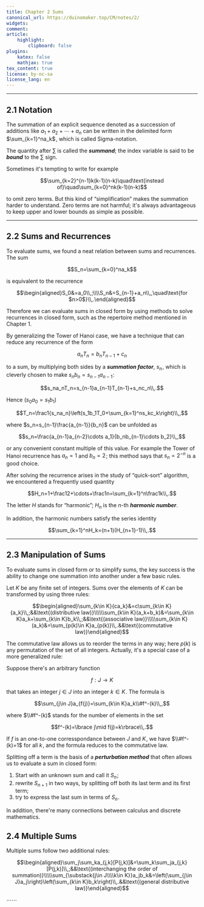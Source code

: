 ```yaml
---
title: Chapter 2 Sums
canonical_url: https://duinomaker.top/CM/notes/2/
widgets:
comment:
article:
    highlight:
        clipboard: false
plugins:
    katex: false
    mathjax: true
tex_content: true
license: by-nc-sa
license_lang: en
---
```


---

## 2.1 Notation

The summation of an explicit sequence denoted as a succession of additions like $a_1+a_2+\cdots+a_n$ can be written in the delimited form $\sum_{k=1}^na_k$&hairsp;, which is called Sigma-notation.

The quantity after $\sum$ is called the ***$\textit{summand}$***; the index variable is said to be ***$\textit{bound}$*** to the $\sum$ sign.

Sometimes it's tempting to write for example

$$\sum_{k=2}^{n-1}k(k-1)(n-k)\quad\text{instead of}\quad\sum_{k=0}^nk(k-1)(n-k)$$

to omit zero terms. But this kind of “simplification” makes the summation harder to understand. Zero terms are not harmful; it's always advantageous to keep upper and lower bounds as simple as possible.

---

## 2.2 Sums and Recurrences

To evaluate sums, we found a neat relation between sums and recurrences. The sum

$$S_n=\sum_{k=0}^na_k$$

is equivalent to the recurrence

$$\begin{aligned}S_0&=a_0\\,;\\\\S_n&=S_{n-1}+a_n\\,,\quad\text{for $n>0$}\\,.\end{aligned}$$

Therefore we can evaluate sums in closed form by using methods to solve recurrences in closed form, such as the repertoire method mentioned in Chapter 1.

By generalizing the Tower of Hanoi case, we have a technique that can reduce any recurrence of the form

$$a_nT_n=b_nT_{n-1}+c_n$$

to a sum, by multiplying both sides by a ***$\textit{summation factor}$***, $s_n$&hairsp;, which is cleverly chosen to make $s_nb_n=s_{n-1}a_{n-1}$&hairsp;:

$$s_na_nT_n=s_{n-1}a_{n-1}T_{n-1}+s_nc_n\\,.$$

Hence $(s_0a_0=s_1b_1)$

$$T_n=\frac1{s_na_n}\left(s_1b_1T_0+\sum_{k=1}^ns_kc_k\right)\\,,$$

where $s_n=s_{n-1}\frac{a_{n-1}}{b_n}$ can be unfolded as

$$s_n=\frac{a_{n-1}a_{n-2}\cdots a_1}{b_nb_{n-1}\cdots b_2}\\,,$$

or any convenient constant multiple of this value. For example the Tower of Hanoi recurrence has $a_n=1$ and $b_n=2$&hairsp;; this method says that $s_n=2^{-n}$ is a good choice.

After solving the recurrence arises in the study of “quick-sort” algorithm, we encountered a frequently used quantity

$$H_n=1+\frac12+\cdots+\frac1n=\sum_{k=1}^n\frac1k\\,.$$

The letter $H$ stands for “harmonic”; $H_n$ is the $n$-th ***$\textit{harmonic number}$***.

In addition, the harmonic numbers satisfy the series identity

$$\sum_{k=1}^nH_k=(n+1)(H_{n+1}-1)\\,.$$

---

## 2.3 Manipulation of Sums

To evaluate sums in closed form or to simplify sums, the key success is the ability to change one summation into another under a few basic rules.

Let $K$ be any finite set of integers. Sums over the elements of $K$ can be transformed by using three rules:

$$\begin{aligned}\sum_{k\in K}{ca_k}&=c\sum_{k\in K}{a_k}\\,;&&\text{(distributive law)}\\\\\\sum_{k\in K}(a_k+b_k)&=\sum_{k\in K}a_k+\sum_{k\in K}b_k\\,;&&\text{(associative law)}\\\\\sum_{k\in K}(a_k)&=\sum_{p(k)\in K}a_{p(k)}\\,.&&\text{(commutative law)}\end{aligned}$$

The commutative law allows us to reorder the terms in any way; here $p(k)$ is any permutation of the set of all integers. Actually, it's a special case of a more generalized rule:

Suppose there's an arbitrary function

$$f:J\to K$$

that takes an integer $j\in J$ into an integer $k\in K$&hairsp;. The formula is

$$\sum_{j\in J}a_{f(j)}=\sum_{k\in K}a_k\\#f^-(k)\\,,$$

where $\\#f^-(k)$ stands for the number of elements in the set

$$f^-(k)=\lbrace j\mid f(j)=k\rbrace\\,.$$

If $f$ is an one-to-one corresspondance between $J$ and $K$&hairsp;, we have $\\#f^-(k)=1$ for all $k$&hairsp;, and the formula reduces to the commutative law.

Splitting off a term is the basis of a ***$\textit{perturbation method}$*** that often allows us to evaluate a sum in closed form:

1. Start with an unknown sum and call it $S_n$&hairsp;;
2. rewrite $S_{n+1}$ in two ways, by splitting off both its last term and its first term;
3. try to express the last sum in terms of $S_n$&hairsp;.

In addition, there're many connections between calculus and discrete mathematics.

## 2.4 Multiple Sums

Multiple sums follow two additional rules:

$$\begin{aligned}\sum_j\sum_ka_{j,k}[P(j,k)]&=\sum_k\sum_ja_{j,k}[P(j,k)]\\,;&&\text{(interchanging the order of summation)}\\\\\sum_{\substack{j\in J\\\\k\in K}}a_jb_k&=\left(\sum_{j\in J}a_j\right)\left(\sum_{k\in K}b_k\right)\\,.&&\text{(general distributive law)}\end{aligned}$$

$\cdots\cdots$